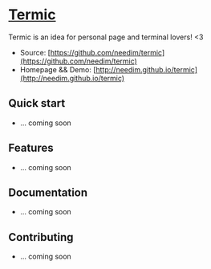 # [Termic](http://needim.github.io/termic/)

Termic is an idea for personal page and terminal lovers! <3

* Source: [https://github.com/needim/termic](https://github.com/needim/termic)
* Homepage && Demo: [http://needim.github.io/termic](http://needim.github.io/termic)

## Quick start

* ... coming soon


## Features

* ... coming soon


## Documentation

* ... coming soon


## Contributing

* ... coming soon
